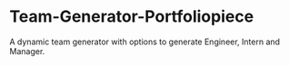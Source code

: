 # Team-Generator-Portfoliopiece
A dynamic team generator with options to generate Engineer, Intern and Manager.
